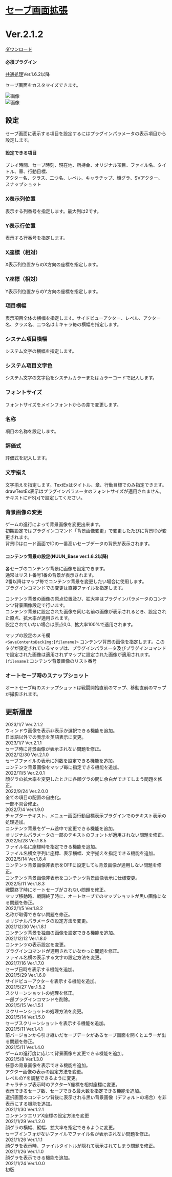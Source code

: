 # [セーブ画面拡張](https://raw.githubusercontent.com/nuun888/MZ/master/NUUN_SaveScreen.js)
# Ver.2.1.2
[ダウンロード](https://raw.githubusercontent.com/nuun888/MZ/master/NUUN_SaveScreen.js)  
#### 必須プラグイン
[共通処理](https://raw.githubusercontent.com/nuun888/MZ/master/NUUN_Base.js)Ver.1.6.2以降  


セーブ画面をカスタマイズできます。　　

![画像](img/NUUN_SaveScreen1.png)  
![画像](img/SaveScreen2.png)  

## 設定
セーブ画面に表示する項目を設定するにはプラグインパラメータの表示項目から設定します。  

#### 設定できる項目
プレイ時間、セーブ時刻、現在地、所持金、オリジナル項目、ファイル名、タイトル、章、行動目標、  
アクター名、クラス、二つ名、レベル、キャラチップ、顔グラ、SVアクター、スナップショット  

### X表示列位置
表示する列番号を指定します。最大列は2です。  

### Y表示行位置
表示する行番号を指定します。  

### X座標（相対）
X表示列位置からのX方向の座標を指定します。  

### Y座標（相対）
Y表示列位置からのY方向の座標を指定します。  

### 項目横幅
表示項目全体の横幅を指定します。サイドビューアクター、レベル、アクター名、クラス名、二つ名は１キャラ毎の横幅を指定します。  

### システム項目横幅
システム文字の横幅を指定します。  
 
### システム項目文字色
システム文字の文字色をシステムカラーまたはカラーコードで記入します。  

### フォントサイズ
フォントサイズをメインフォントからの差で変更します。  

### 名称
項目の名称を設定します。  

### 評価式
評価式を記入します。  

### 文字揃え
文字揃えを指定します。TextExはタイトル、章、行動目標でのみ指定できます。  
drawTextEx表示はプラグインパラメータのフォントサイズが適用されません。  
テキストに\FS[x]で設定してください。  

### 背景画像の変更
ゲームの進行によって背景画像を変更出来ます。  
初期設定ではプラグインコマンド「背景画像変更」で変更したたびに背景IDが変更されます。  
背景IDはロード画面でIDの一番高いセーブデータの背景が表示されます。  

#### コンテンツ背景の設定(NUUN_Base ver.1.6.2以降)
各セーブのコンテンツ背景に画像を設定できます。  
通常はリスト番号1番の背景が表示されます。  
2番以降はマップ毎でコンテンツ背景を変更したい場合に使用します。  
プラグインコマンドでの変更は直接ファイルを指定します。  

コンテンツ背景の画像の原点位置及び、拡大率はプラグインパラメータのコンテンツ背景画像設定で行います。  
コンテンツ背景に設定された画像を同じ名前の画像が表示されるとき、設定された原点、拡大率が適用されます。  
設定されていない場合は原点0,0、拡大率100%で適用されます。  

マップの設定のメモ欄  
`<SaveContentsBackImg:[filename]>` コンテンツ背景の画像を指定します。このタグが設定されているマップは、プラグインパラメータ及びプラグインコマンドで設定された画像は適用されずマップに設定された画像が適用されます。  
`[filename]`:コンテンツ背景画像のリスト番号  

### オートセーブ時のスナップショット
オートセーブ時のスナップショットは戦闘開始直前のマップ、移動直前のマップが撮影されます。  

## 更新履歴
2023/1/7 Ver.2.1.2  
ウィンドウ画像を表示非表示か選択できる機能を追加。  
日本語以外での表示を英語表示に変更。  
2023/1/7 Ver.2.1.1  
セーブ時に背景画像が表示されない問題を修正。  
2022/12/30 Ver.2.1.0  
セーブファイルの表示に列数を設定できる機能を追加。  
コンテンツ背景画像をマップ毎に指定できる機能を追加。  
2022/11/5 Ver.2.0.1  
顔グラの拡大率を変更したときに各顔グラの間に余白ができてしまう問題を修正。  
2022/9/24 Ver.2.0.0  
全ての項目の配置の自由化。  
一部不具合修正。  
2022/7/4 Ver.1.9.0  
チャプターテキスト、メニュー画面行動目標表示プラグインでのテキスト表示の処理追加。  
コンテンツ背景をゲーム途中で変更できる機能を追加。  
オリジナルパラメータの一部のテキストのフォントが適用されない問題を修正。  
2022/5/28 Ver.1.8.5  
ファイル名に座標時を指定できる機能を追加。  
ファイル名横文字列に座標、表示横幅、文字揃えを指定できる機能を追加。  
2022/5/14 Ver.1.8.4  
コンテンツ背景画像非表示をOFFに設定しても背景画像が適用しない問題を修正。  
コンテンツ背景画像非表示をコンテンツ背景画像表示に仕様変更。  
2022/5/11 Ver.1.8.3  
戦闘終了時にオートセーブがされない問題を修正。  
マップ移動時、戦闘終了時に、オートセーブでのマップショットが黒い画像になる問題を修正。  
2022/1/5 Ver.1.8.2  
名称が取得できない問題を修正。  
オリジナルパラメータの設定方法を変更。  
2021/12/30 Ver.1.8.1  
コンテンツ背景を独自の画像を設定できる機能を追加。  
2021/12/12 Ver.1.8.0  
コンテンツの表示設定を変更。  
プラグインコマンドが適用されていなかった問題を修正。  
ファイル名横の表示する文字の設定方法を変更。  
2021/7/16 Ver.1.7.0  
セーブ日時を表示する機能を追加。  
2021/5/29 Ver.1.6.0  
サイドビューアクターを表示する機能を追加。  
2021/5/27 Ver.1.5.2  
スクリーンショットの処理を修正。  
一部プラグインコマンドを削除。  
2021/5/15 Ver.1.5.1  
スクリーンショットの処理方法を変更。  
2021/5/14 Ver.1.5.0  
セーブスクリーンショットを表示する機能を追加。  
2021/5/11 Ver.1.4.1  
前バージョンから引き継いだセーブデータがあるセーブ画面を開くとエラーが出る問題を修正。  
2021/5/11 Ver.1.4.0  
ゲームの進行度に応じて背景画像を変更できる機能を追加。  
2021/5/8 Ver.1.3.0  
任意の背景画像を表示できる機能を追加。  
アクター画像の表示の設定方法を変更。  
レベルのYを調整できるように変更。  
キャラチップ表示時のアクターY座標を相対座標に変更。  
表示できるセーブ数、セーブできる最大数を指定できる機能を追加。  
選択画面のコンテンツ背後に表示される黒い背景画像（デフォルトの場合）を非表示にする機能を追加。  
2021/1/30 Ver.1.2.1  
コンテンツエリアX座標の設定方法を変更  
2021/1/29 Ver.1.2.0  
顔グラの横幅、縦幅、拡大率を指定できるように変更。  
セーブインフォがないファイルでファイル名が表示されない問題を修正。  
2021/1/26 Ver.1.1.1  
顔グラを表示時、ファイルタイトルが隠れて表示されてしまう問題を修正。  
2021/1/26 Ver.1.1.0  
顔グラを表示できる機能を追加。  
2021/1/24 Ver.1.0.0  
初版  
